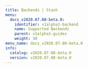```yaml
---
title: Backends | Stash
menu:
  docs_v2020.07.08-beta.0:
    identifier: v1alpha1-backend
    name: Supported Backends
    parent: v1alpha1-guides
    weight: 30
menu_name: docs_v2020.07.08-beta.0
info:
  catalog: v2020.07.08-beta.0
  version: v2020.07.08-beta.0
---
```


